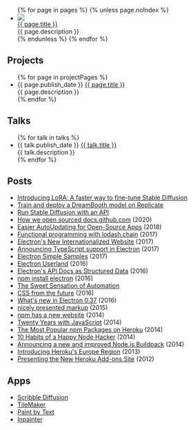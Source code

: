 <!--
title: Zeke Sikelianos
description: Designer, Programmer, Educator
noIndex: true
-->

<div class="main-column">
  <ul class="cards">
    {% for page in pages %}
      {% unless page.noIndex %}
        <li class="card">
          <div class="card-inner">
            <a class="card-thumbnail" href="{{ page.href }}">
              <img src="{{ page.images.thumbnail.href }}">
            </a>
            <div class="card-bottom">
              <div class="card-details">
                <a class="card-details-title" href="{{ page.href }}">{{ page.title }}</a>
                <div class="card-details-description">{{ page.description }}</div>
              </div>
            </div>
          </div>
        </li>
      {% endunless %}
    {% endfor %}
  </ul>

  <h2>Projects</h2>
  <ul class="chronological-list">
    {% for page in projectPages %}
        <li class="chronological-item">
          <span class="chronological-date" data-date="{{ page.publish_date }}" data-format="%Y %b %d">{{ page.publish_date }}</span>
          <a class="chronological-link" href="{{ page.href }}">{{ page.title }}</a>
          <div class="chronological-description">{{ page.description }}</div>
        </li>
    {% endfor %}
  </ul>

  <h2>Talks</h2>
  <ul class="chronological-list">
    {% for talk in talks %}
      <li class="chronological-item">
        <span class="chronological-date" data-date="{{ talk.publish_date }}" data-format="%Y %b %d">{{ talk.publish_date }}</span>
        <a class="chronological-link" href="{{ talk.href }}">{{ talk.title }}</a>
        <div class="chronological-description">{{ talk.description }}</div>
      </li>
    {% endfor %}
  </ul>

## Posts

- [Introducing LoRA: A faster way to fine-tune Stable Diffusion](https://replicate.com/blog/lora-faster-fine-tuning-of-stable-diffusion)
- [Train and deploy a DreamBooth model on Replicate](https://replicate.com/blog/dreambooth-api)
- [Run Stable Diffusion with an API](https://replicate.com/blog/run-stable-diffusion-with-an-api)
- [How we open sourced docs.github.com](https://github.blog/2020-10-14-how-we-open-sourced-docs-github-com/) (2020)
- [Easier AutoUpdating for Open-Source Apps](https://www.electronjs.org/blog/autoupdating-electron-apps) (2018)
- [Functional programming with lodash.chain](https://zeke.sikelianos.com/chain/) (2017)
- [Electron's New Internationalized Website](https://www.electronjs.org/blog/new-website) (2017)
- [Announcing TypeScript support in Electron](https://www.electronjs.org/blog/typescript) (2017)
- [Electron Simple Samples](https://www.electronjs.org/blog/simple-samples) (2017)
- [Electron Userland](https://www.electronjs.org/blog/userland) (2016)
- [Electron's API Docs as Structured Data](https://www.electronjs.org/blog/api-docs-json-schema) (2016)
- [npm install electron](https://www.electronjs.org/blog/npm-install-electron) (2016)
- [The Sweet Sensation of Automation](https://zeke.sikelianos.com/npm-and-github-automation-with-heroku/)
- [CSS from the future](https://zeke.sikelianos.com/css-from-the-future/) (2016)
- [What's new in Electron 0.37](https://www.electronjs.org/blog/electron-37) (2016)
- [nicely presented markup](http://blog.npmjs.org/post/109508231330/nicely-presented-markup) (2015)
- [npm has a new website](http://blog.npmjs.org/post/104856015780/npm-has-a-new-website) (2014)
- [Twenty Years with JavaScript](http://zeke.sikelianos.com/posts/twenty-years-with-javascript) (2014)
- [The Most Popular npm Packages on Heroku](https://github.com/zeke/popular-npm-packages-on-heroku/blob/master/blog-post.md) (2014)
- [10 Habits of a Happy Node Hacker](https://blog.heroku.com/archives/2014/3/11/node-habits) (2014)
- [Announcing a new and improved Node.js Buildpack](https://blog.heroku.com/archives/2013/12/10/new-node-buildpack) (2014)
- [Introducing Heroku's Europe Region](https://blog.heroku.com/archives/2013/4/24/europe-region) (2013)
- [Presenting the New Heroku Add-ons Site](https://blog.heroku.com/archives/2012/12/4/new-addons-site) (2012)

## Apps

- [Scribble Diffusion](https://scribblediffusion.com)
- [TileMaker](https://tilemaker.app)
- [Paint by Text](https://paintbytext.chat)
- [Inpainter](https://inpainter.vercel.app)

</div>
